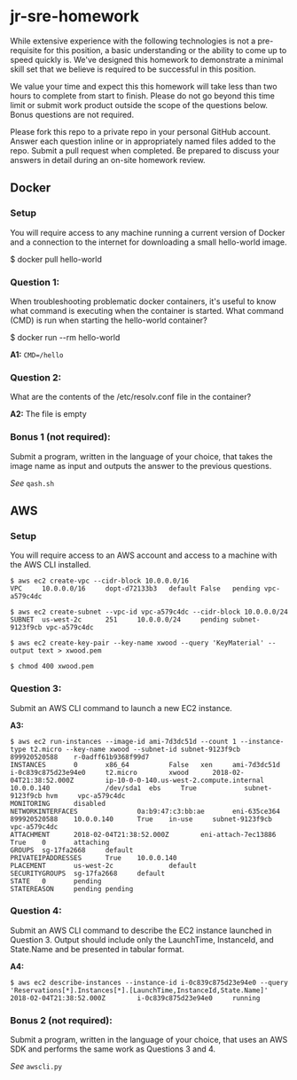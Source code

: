 # jr-sre-homework

While extensive experience with the following technologies is not a pre-requisite for this position, a basic understanding or the ability to come up to speed quickly is. We've designed this homework to demonstrate a minimal skill set that we believe is required to be successful in this position.  

We value your time and expect this this homework will take less than two hours to complete from start to finish. Please do not go beyond this time limit or submit work product outside the scope of the questions below. Bonus questions are not required. 

Please fork this repo to a private repo in your personal GitHub account. Answer each question inline or in appropriately named files added to the repo. Submit a pull request when completed. Be prepared to discuss your answers in detail during an on-site homework review. 

## Docker
### Setup 
You will require access to any machine running a current version of Docker and a connection to the internet for downloading a small hello-world image. 


$ docker pull hello-world 
### Question 1: 
When troubleshooting problematic docker containers, it's useful to know what command is executing when the container is started.  What command (CMD) is run when starting the hello-world container? 

$ docker run --rm hello-world 

__A1:__	`CMD=/hello`

### Question 2:
What are the contents of the /etc/resolv.conf file in the container? 

__A2:__ The file is empty

### Bonus 1 (not required):
Submit a program, written in the language of your choice, that takes the image name as input and outputs the answer to the previous questions. 

_See_ `qash.sh`

## AWS
### Setup 
You will require access to an AWS account and access to a machine with the AWS CLI installed. 
```
$ aws ec2 create-vpc --cidr-block 10.0.0.0/16
VPC     10.0.0.0/16     dopt-d72133b3   default False   pending vpc-a579c4dc

$ aws ec2 create-subnet --vpc-id vpc-a579c4dc --cidr-block 10.0.0.0/24
SUBNET  us-west-2c      251     10.0.0.0/24     pending subnet-9123f9cb vpc-a579c4dc

$ aws ec2 create-key-pair --key-name xwood --query 'KeyMaterial' --output text > xwood.pem

$ chmod 400 xwood.pem 
```

### Question 3: 
Submit an AWS CLI command to launch a new EC2 instance. 

__A3:__
```
$ aws ec2 run-instances --image-id ami-7d3dc51d --count 1 --instance-type t2.micro --key-name xwood --subnet-id subnet-9123f9cb
899920520588    r-0adff61b9368f99d7
INSTANCES       0       x86_64          False   xen     ami-7d3dc51d    i-0c839c875d23e94e0     t2.micro        xwood      2018-02-04T21:38:52.000Z        ip-10-0-0-140.us-west-2.compute.internal        10.0.0.140              /dev/sda1  ebs     True            subnet-9123f9cb hvm     vpc-a579c4dc
MONITORING      disabled
NETWORKINTERFACES               0a:b9:47:c3:bb:ae       eni-635ce364    899920520588    10.0.0.140      True    in-use     subnet-9123f9cb vpc-a579c4dc
ATTACHMENT      2018-02-04T21:38:52.000Z        eni-attach-7ec13886     True    0       attaching
GROUPS  sg-17fa2668     default
PRIVATEIPADDRESSES      True    10.0.0.140
PLACEMENT       us-west-2c              default
SECURITYGROUPS  sg-17fa2668     default
STATE   0       pending
STATEREASON     pending pending
```

### Question 4: 
Submit an AWS CLI command to describe the EC2 instance launched in Question 3.  Output should include only the LaunchTime, InstanceId, and State.Name and be presented in tabular format. 

__A4:__
```
$ aws ec2 describe-instances --instance-id i-0c839c875d23e94e0 --query 'Reservations[*].Instances[*].[LaunchTime,InstanceId,State.Name]'
2018-02-04T21:38:52.000Z        i-0c839c875d23e94e0     running
```

### Bonus 2 (not required): 
Submit a program, written in the language of your choice, that uses an AWS SDK and performs the same work as Questions 3 and 4. 

_See_ `awscli.py`
